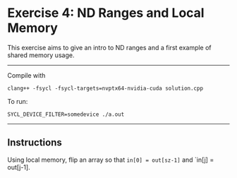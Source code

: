 # Exercise 4: ND Ranges and Local Memory

This exercise aims to give an intro to ND ranges and a first example
of shared memory usage.

 ---

Compile with 

```
clang++ -fsycl -fsycl-targets=nvptx64-nvidia-cuda solution.cpp
```

To run:
```
SYCL_DEVICE_FILTER=somedevice ./a.out
```
---

## Instructions

Using local memory, flip an array so that `in[0] = out[sz-1]`
and `in[j] = out[j-1].